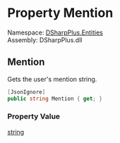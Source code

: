 # Property Mention

Namespace: [DSharpPlus.Entities](DSharpPlus.Entities.md)  
Assembly: DSharpPlus.dll

## <a id="DSharpPlus_Entities_DiscordUser_Mention"></a>Mention

Gets the user's mention string.

```csharp
[JsonIgnore]
public string Mention { get; }
```

### Property Value

[string](https://learn.microsoft.com/dotnet/api/system.string)

